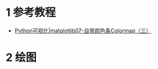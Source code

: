 # 1 参考教程

- [Python可视化|matplotlib07-自带颜色条Colormap（三）](https://zhuanlan.zhihu.com/p/158871093)

# 2 绘图

